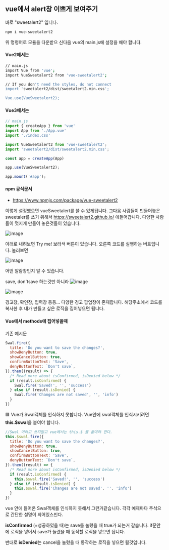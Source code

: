 ## vue에서 alert창 이쁘게 보여주기

바로 "sweetalert2" 입니다.

```sh
npm i vue-sweetalert2
```

위 명령어로 모듈을 다운받으 신다음 vue의 main.js에 설정을 해야 합니다.



#### Vue2에서는

```sh
// main.js
import Vue from 'vue';
import VueSweetalert2 from 'vue-sweetalert2';

// If you don't need the styles, do not connect
import 'sweetalert2/dist/sweetalert2.min.css';

Vue.use(VueSweetalert2);
```



#### Vue3에서는

```js
// main.js
import { createApp } from 'vue'
import App from './App.vue'
import './index.css'

import VueSweetalert2 from 'vue-sweetalert2';
import 'sweetalert2/dist/sweetalert2.min.css';

const app = createApp(App)

app.use(VueSweetalert2);

app.mount('#app');
```



#### npm 공식문서

- https://www.npmjs.com/package/vue-sweetalert2





이렇게 설정했으면 vueSweetalert를 쓸 수 있게됩니다. 그다음 사람들이 만들어놓은 sweetaler를 쓰기 위해서 https://sweetalert2.github.io/ 에들어갑니다. 다양한 사람들이 멋지게 만들어 놓은것들이 있습니다.

![image](https://user-images.githubusercontent.com/65094518/205477552-6c8bcbdd-ec72-47de-9dd1-b6dd6d04f511.png)

아래로 내려보면 Try me! 보라색 버튼이 있습니다. 오른쪽 코드를 실행하는 버트입니다. 눌러보면

![image](https://user-images.githubusercontent.com/65094518/205477576-a9e548fc-511f-4872-87df-a6c060341d5b.png)

어떤 알람창인지 알 수 있습니다.

save, don'tsave 하는것만 아니라 ![image](https://user-images.githubusercontent.com/65094518/205477608-aa4d9573-f42a-43d6-b47e-4dea639d5912.png)

![image](https://user-images.githubusercontent.com/65094518/205477655-d4df7dab-9087-4940-a551-42b9a82150cd.png)

경고창, 확인창, 입력창 등등... 다양한 경고 팝업창이 존재합니다. 해당주소에서 코드를 복사한 후 내가 만들고 싶은 로직을 집어넣으면 됩니다.



#### Vue에서 methods에 집어넣을때

기존 예시문

```js
Swal.fire({
  title: 'Do you want to save the changes?',
  showDenyButton: true,
  showCancelButton: true,
  confirmButtonText: 'Save',
  denyButtonText: `Don't save`,
}).then((result) => {
  /* Read more about isConfirmed, isDenied below */
  if (result.isConfirmed) {
    Swal.fire('Saved!', '', 'success')
  } else if (result.isDenied) {
    Swal.fire('Changes are not saved', '', 'info')
  }
})
```

🟥 Vue가 Swal객체를 인식하지 못합니다. Vue안에 swal객체를 인식시키려면 **this.$swal**을 붙여야 합니다.

```js
//Swal 이라고 쓰지말고 vue에서는 this.$ 를 붙여야 한다.
this.$swal.fire({
  title: 'Do you want to save the changes?',
  showDenyButton: true,
  showCancelButton: true,
  confirmButtonText: 'Save',
  denyButtonText: `Don't save`,
}).then((result) => {
  /* Read more about isConfirmed, isDenied below */
  if (result.isConfirmed) {
    this.$swal.fire('Saved!', '', 'success')
  } else if (result.isDenied) {
    this.$swal.fire('Changes are not saved', '', 'info')
  }
})
```

vue 안에 들어온 Swal객체를 인식하지 못해서 그런거같습니다. 각각 예제마다 주석으로 간단한 설명이 되어있스빈다.

**isConfirmed** (=성공하였을 때)는 save를 눌렀을 때 true가 되는거 같습니다. if문안에 로직을 넣어서 save가 눌렸을 때 동작할 로직을 넣으면 됩니다.

반대로 **isDenied**는 cancel을 눌렀을 때 동작하는 로직을 넣으면 될것입니다.

